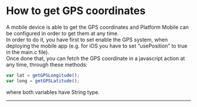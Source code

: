 # How to get GPS coordinates

A mobile device is able to get the GPS coordinates and Platform Mobile can be configured in order to get them at any time.  
In order to do it, you have first to set enable the GPS system, when deploying the mobile app \(e.g. for iOS you have to set “usePosition” to true in the main.c file\).  
Once done that, you can fetch the GPS coordinate in a javascript action at any time, through these methods:

```js
var lat = getGPSLongitude();
var long = getGPSLatitude();
```

where both variables have String type.

---



